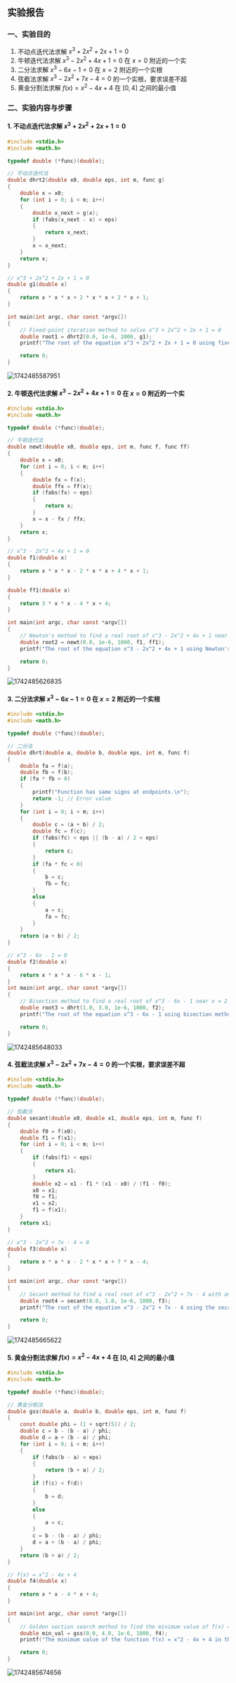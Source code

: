 实验报告
---

### 一、实验目的
1. 不动点迭代法求解 $x^3 + 2x^2 + 2x + 1 = 0$
2. 牛顿迭代法求解 $x^3 - 2x^2 + 4x + 1 = 0$ 在 $x = 0$ 附近的一个实
3. 二分法求解 $x^3 - 6x - 1 = 0$ 在 $x = 2$ 附近的一个实根
4. 弦截法求解 $x^3 - 2x^2 + 7x - 4 = 0$ 的一个实根，要求误差不超
5. 黄金分割法求解 $f(x) = x^2 - 4x + 4$ 在 $[0, 4]$ 之间的最小值

### 二、实验内容与步骤

#### 1. 不动点迭代法求解 $x^3 + 2x^2 + 2x + 1 = 0$
```c
#include <stdio.h>
#include <math.h>

typedef double (*func)(double);

// 不动点迭代法
double dhrt2(double x0, double eps, int m, func g)
{
    double x = x0;
    for (int i = 0; i < m; i++)
    {
        double x_next = g(x);
        if (fabs(x_next - x) < eps)
        {
            return x_next;
        }
        x = x_next;
    }
    return x;
}

// x^3 + 2x^2 + 2x + 1 = 0
double g1(double x)
{
    return x * x * x + 2 * x * x + 2 * x + 1;
}

int main(int argc, char const *argv[])
{
    // Fixed-point iteration method to solve x^3 + 2x^2 + 2x + 1 = 0
    double root1 = dhrt2(0.0, 1e-6, 1000, g1);
    printf("The root of the equation x^3 + 2x^2 + 2x + 1 = 0 using fixed-point iteration method is: %f\n", root1);

    return 0;
}
```
![1742485587951](image/README/1742485587951.png)

#### 2. 牛顿迭代法求解 $x^3 - 2x^2 + 4x + 1 = 0$ 在 $x = 0$ 附近的一个实
```c
#include <stdio.h>
#include <math.h>

typedef double (*func)(double);

// 牛顿迭代法
double newt(double x0, double eps, int m, func f, func ff)
{
    double x = x0;
    for (int i = 0; i < m; i++)
    {
        double fx = f(x);
        double ffx = ff(x);
        if (fabs(fx) < eps)
        {
            return x;
        }
        x = x - fx / ffx;
    }
    return x;
}

// x^3 - 2x^2 + 4x + 1 = 0
double f1(double x)
{
    return x * x * x - 2 * x * x + 4 * x + 1;
}

double ff1(double x)
{
    return 3 * x * x - 4 * x + 4;
}

int main(int argc, char const *argv[])
{
    // Newton's method to find a real root of x^3 - 2x^2 + 4x + 1 near x = 0
    double root2 = newt(0.0, 1e-6, 1000, f1, ff1);
    printf("The root of the equation x^3 - 2x^2 + 4x + 1 using Newton's method is: %f\n", root2);

    return 0;
}
```
![1742485626835](image/README/1742485626835.png)

#### 3. 二分法求解 $x^3 - 6x - 1 = 0$ 在 $x = 2$ 附近的一个实根
```c
#include <stdio.h>
#include <math.h>

typedef double (*func)(double);

// 二分法
double dhrt(double a, double b, double eps, int m, func f)
{
    double fa = f(a);
    double fb = f(b);
    if (fa * fb > 0)
    {
        printf("Function has same signs at endpoints.\n");
        return -1; // Error value
    }
    for (int i = 0; i < m; i++)
    {
        double c = (a + b) / 2;
        double fc = f(c);
        if (fabs(fc) < eps || (b - a) / 2 < eps)
        {
            return c;
        }
        if (fa * fc < 0)
        {
            b = c;
            fb = fc;
        }
        else
        {
            a = c;
            fa = fc;
        }
    }
    return (a + b) / 2;
}

// x^3 - 6x - 1 = 0
double f2(double x)
{
    return x * x * x - 6 * x - 1;
}
int main(int argc, char const *argv[])
{
    // Bisection method to find a real root of x^3 - 6x - 1 near x = 2
    double root3 = dhrt(1.0, 3.0, 1e-6, 1000, f2);
    printf("The root of the equation x^3 - 6x - 1 using bisection method is: %f\n", root3);

    return 0;
}
```
![1742485648033](image/README/1742485648033.png)

#### 4. 弦截法求解 $x^3 - 2x^2 + 7x - 4 = 0$ 的一个实根，要求误差不超
```c
#include <stdio.h>
#include <math.h>

typedef double (*func)(double);

// 弦截法
double secant(double x0, double x1, double eps, int m, func f)
{
    double f0 = f(x0);
    double f1 = f(x1);
    for (int i = 0; i < m; i++)
    {
        if (fabs(f1) < eps)
        {
            return x1;
        }
        double x2 = x1 - f1 * (x1 - x0) / (f1 - f0);
        x0 = x1;
        f0 = f1;
        x1 = x2;
        f1 = f(x1);
    }
    return x1;
}

// x^3 - 2x^2 + 7x - 4 = 0
double f3(double x)
{
    return x * x * x - 2 * x * x + 7 * x - 4;
}

int main(int argc, char const *argv[])
{
    // Secant method to find a real root of x^3 - 2x^2 + 7x - 4 with an error not exceeding 10^-6
    double root4 = secant(0.0, 1.0, 1e-6, 1000, f3);
    printf("The root of the equation x^3 - 2x^2 + 7x - 4 using the secant method is: %f\n", root4);

    return 0;
}
```
![1742485665622](image/README/1742485665622.png)

#### 5. 黄金分割法求解 $f(x) = x^2 - 4x + 4$ 在 $[0, 4]$ 之间的最小值
```c
#include <stdio.h>
#include <math.h>

typedef double (*func)(double);

// 黄金分割法
double gss(double a, double b, double eps, int m, func f)
{
    const double phi = (1 + sqrt(5)) / 2;
    double c = b - (b - a) / phi;
    double d = a + (b - a) / phi;
    for (int i = 0; i < m; i++)
    {
        if (fabs(b - a) < eps)
        {
            return (b + a) / 2;
        }
        if (f(c) < f(d))
        {
            b = d;
        }
        else
        {
            a = c;
        }
        c = b - (b - a) / phi;
        d = a + (b - a) / phi;
    }
    return (b + a) / 2;
}

// f(x) = x^2 - 4x + 4
double f4(double x)
{
    return x * x - 4 * x + 4;
}

int main(int argc, char const *argv[])
{
    // Golden section search method to find the minimum value of f(x) = x^2 - 4x + 4 in the interval [0, 4]
    double min_val = gss(0.0, 4.0, 1e-6, 1000, f4);
    printf("The minimum value of the function f(x) = x^2 - 4x + 4 in the interval [0, 4] using golden section search method is: %f\n", min_val);

    return 0;
}
```
![1742485674656](image/README/1742485674656.png)
